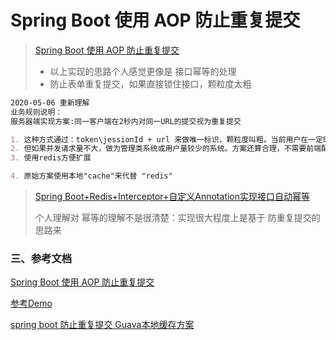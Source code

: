 # Spring Boot 使用 AOP 防止重复提交
>[Spring Boot 使用 AOP 防止重复提交](https://www.jianshu.com/p/09860b74658e)
> - 以上实现的思路个人感觉更像是 接口幂等的处理
> - 防止表单重复提交，如果直接锁住接口，颗粒度太粗
```markdown
2020-05-06 重新理解
业务规则说明：
服务器端实现方案:同一客户端在2秒内对同一URL的提交视为重复提交

1. 这种方式通过：token\jessionId + url 来做唯一标识，颗粒度叫粗。当前用户在一定时间内无法访问
2. 但如果并发请求量不大，做为管理类系统或用户量较少的系统。方案还算合理，不需要前端配置就可以实现一定的“幂等”控制
3. 使用redis方便扩展

4. 原始方案使用本地"cache"来代替 "redis"

```

> [Spring Boot+Redis+Interceptor+自定义Annotation实现接口自动幂等](https://www.jianshu.com/p/c806003a8530)
>
> 个人理解对 幂等的理解不是很清楚：实现很大程度上是基于 防重复提交的思路来



### 三、参考文档

[Spring Boot 使用 AOP 防止重复提交](https://www.jianshu.com/p/09860b74658e)

[参考Demo](https://github.com/TavenYin/taven-springboot-learning/tree/master/repeat-submit-intercept)

[spring boot 防止重复提交 Guava本地缓存方案](https://www.jianshu.com/p/09c6b05b670a)

